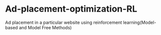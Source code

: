 # Ad-placement-optimization-RL
Ad placement in a particular website using reinforcement learning(Model-based and Model Free Methods)
